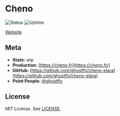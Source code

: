 # Cheno

![Status](https://status.mimisiku.network/api/badge/1/status)
![Uptime](https://status.mimisiku.network/api/badge/1/uptime)

[Website](https://cheno.fr)

## Meta

* **State:** wip
* **Production:** [https://cheno.fr](https://cheno.fr/)
* **GitHub:** [https://github.com/ghostfly/cheno-elara](https://github.com/ghostfly/cheno-elara)
* **Point People:** [@ghostfly](https://github.com/ghostfly)

## License

MIT License. See [LICENSE](LICENSE).
